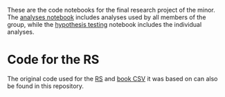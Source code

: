 These are the code notebooks for the final research project of the minor. The [analyses notebook](https://github.com/hannahbrunn/Digital-Society---Group-2.1/blob/main/Analyses.ipynb) includes analyses used by all members of the group, while the [hypothesis testing](https://github.com/hannahbrunn/Digital-Society---Group-2.1/blob/main/hypothesis%20testing.ipynb) notebook includes the individual analyses.


# Code for the RS
The original code used for the [RS](https://github.com/hannahbrunn/Digital-Society---Group-2.1/blob/main/RS%20code.ipynb) and [book CSV](https://github.com/hannahbrunn/Digital-Society---Group-2.1/blob/main/books%20for%20RS.csv) it was based on can also be found in this repository. 
